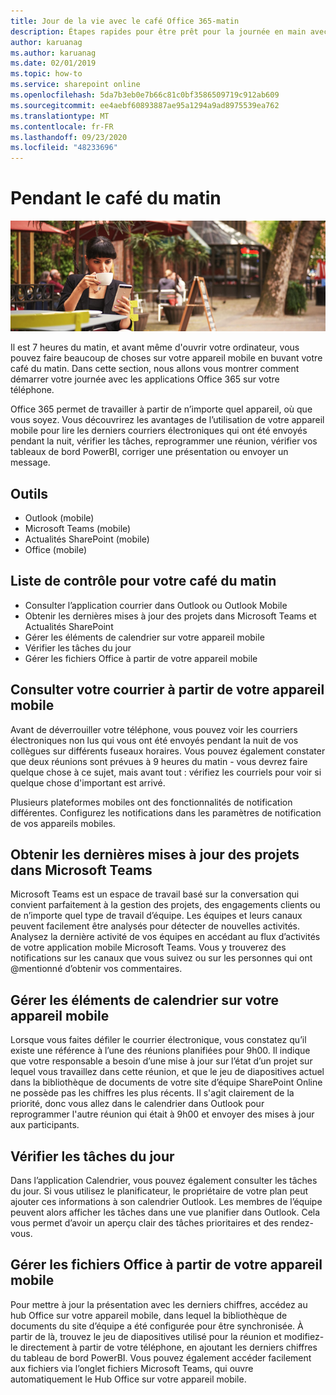 ```yaml
---
title: Jour de la vie avec le café Office 365-matin
description: Étapes rapides pour être prêt pour la journée en main avec Office 365
author: karuanag
ms.author: karuanag
ms.date: 02/01/2019
ms.topic: how-to
ms.service: sharepoint online
ms.openlocfilehash: 5da7b3eb0e7b66c81c0bf3586509719c912ab609
ms.sourcegitcommit: ee4aebf60893887ae95a1294a9ad8975539ea762
ms.translationtype: MT
ms.contentlocale: fr-FR
ms.lasthandoff: 09/23/2020
ms.locfileid: "48233696"
---
```

# <a name="during-morning-coffee"></a>Pendant le café du matin

![Café du matin](media/ditl_coffee.png)

Il est 7 heures du matin, et avant même d'ouvrir votre ordinateur, vous pouvez faire beaucoup de choses sur votre appareil mobile en buvant votre café du matin. Dans cette section, nous allons vous montrer comment démarrer votre journée avec les applications Office 365 sur votre téléphone.

Office 365 permet de travailler à partir de n’importe quel appareil, où que vous soyez. Vous découvrirez les avantages de l’utilisation de votre appareil mobile pour lire les derniers courriers électroniques qui ont été envoyés pendant la nuit, vérifier les tâches, reprogrammer une réunion, vérifier vos tableaux de bord PowerBI, corriger une présentation ou envoyer un message. 

## <a name="tools"></a>Outils
- Outlook (mobile)
- Microsoft Teams (mobile)
- Actualités SharePoint (mobile)
- Office (mobile)

## <a name="checklist-for-your-morning-coffee"></a>Liste de contrôle pour votre café du matin
- Consulter l’application courrier dans Outlook ou Outlook Mobile
- Obtenir les dernières mises à jour des projets dans Microsoft Teams et Actualités SharePoint
- Gérer les éléments de calendrier sur votre appareil mobile
- Vérifier les tâches du jour
- Gérer les fichiers Office à partir de votre appareil mobile 

## <a name="check-mail-from-your-mobile-device"></a>Consulter votre courrier à partir de votre appareil mobile
Avant de déverrouiller votre téléphone, vous pouvez voir les courriers électroniques non lus qui vous ont été envoyés pendant la nuit de vos collègues sur différents fuseaux horaires. Vous pouvez également constater que deux réunions sont prévues à 9 heures du matin - vous devrez faire quelque chose à ce sujet, mais avant tout : vérifiez les courriels pour voir si quelque chose d'important est arrivé.

Plusieurs plateformes mobiles ont des fonctionnalités de notification différentes. Configurez les notifications dans les paramètres de notification de vos appareils mobiles. 

## <a name="get-up-to-date-on-projects-in-microsoft-teams"></a>Obtenir les dernières mises à jour des projets dans Microsoft Teams
Microsoft Teams est un espace de travail basé sur la conversation qui convient parfaitement à la gestion des projets, des engagements clients ou de n’importe quel type de travail d’équipe. Les équipes et leurs canaux peuvent facilement être analysés pour détecter de nouvelles activités. Analysez la dernière activité de vos équipes en accédant au flux d’activités de votre application mobile Microsoft Teams. Vous y trouverez des notifications sur les canaux que vous suivez ou sur les personnes qui ont @mentionné d’obtenir vos commentaires.  

## <a name="manage-calendar-items-on-your-mobile-device"></a>Gérer les éléments de calendrier sur votre appareil mobile
Lorsque vous faites défiler le courrier électronique, vous constatez qu’il existe une référence à l’une des réunions planifiées pour 9h00. Il indique que votre responsable a besoin d’une mise à jour sur l’état d’un projet sur lequel vous travaillez dans cette réunion, et que le jeu de diapositives actuel dans la bibliothèque de documents de votre site d’équipe SharePoint Online ne possède pas les chiffres les plus récents. Il s'agit clairement de la priorité, donc vous allez dans le calendrier dans Outlook pour reprogrammer l'autre réunion qui était à 9h00 et envoyer des mises à jour aux participants.

## <a name="check-tasks-for-the-day"></a>Vérifier les tâches du jour
Dans l’application Calendrier, vous pouvez également consulter les tâches du jour. Si vous utilisez le planificateur, le propriétaire de votre plan peut ajouter ces informations à son calendrier Outlook. Les membres de l’équipe peuvent alors afficher les tâches dans une vue planifier dans Outlook. Cela vous permet d’avoir un aperçu clair des tâches prioritaires et des rendez-vous.  

## <a name="manage-office-files-from-your-mobile-device"></a>Gérer les fichiers Office à partir de votre appareil mobile
Pour mettre à jour la présentation avec les derniers chiffres, accédez au hub Office sur votre appareil mobile, dans lequel la bibliothèque de documents du site d’équipe a été configurée pour être synchronisée. À partir de là, trouvez le jeu de diapositives utilisé pour la réunion et modifiez-le directement à partir de votre téléphone, en ajoutant les derniers chiffres du tableau de bord PowerBI. Vous pouvez également accéder facilement aux fichiers via l’onglet fichiers Microsoft Teams, qui ouvre automatiquement le Hub Office sur votre appareil mobile. 